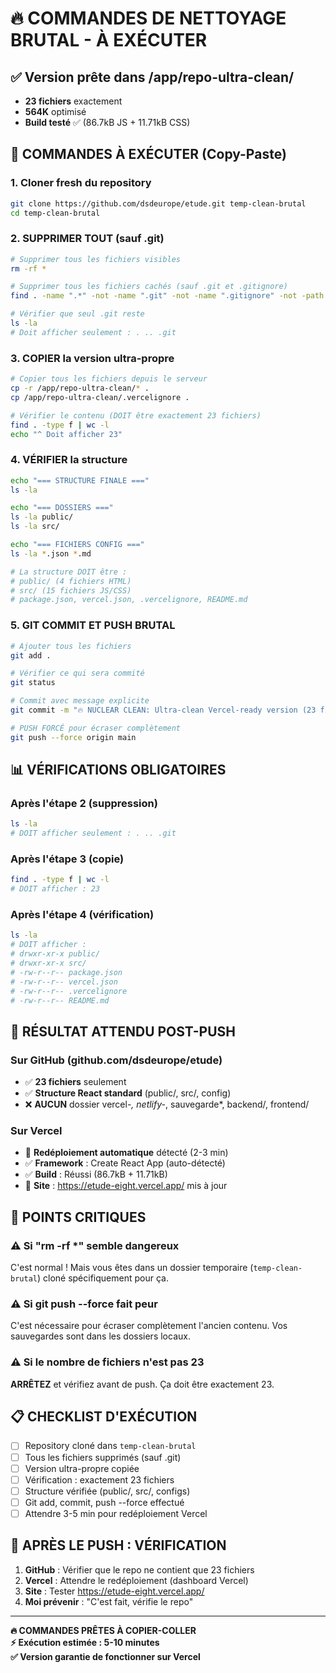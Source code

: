 # 🔥 COMMANDES DE NETTOYAGE BRUTAL - À EXÉCUTER

## ✅ **Version prête dans /app/repo-ultra-clean/**
- **23 fichiers** exactement  
- **564K** optimisé
- **Build testé** ✅ (86.7kB JS + 11.71kB CSS)

## 🚀 **COMMANDES À EXÉCUTER (Copy-Paste)**

### 1. Cloner fresh du repository
```bash
git clone https://github.com/dsdeurope/etude.git temp-clean-brutal
cd temp-clean-brutal
```

### 2. SUPPRIMER TOUT (sauf .git)
```bash
# Supprimer tous les fichiers visibles
rm -rf *

# Supprimer tous les fichiers cachés (sauf .git et .gitignore)
find . -name ".*" -not -name ".git" -not -name ".gitignore" -not -path "./.git/*" -delete 2>/dev/null || true

# Vérifier que seul .git reste
ls -la
# Doit afficher seulement : . .. .git
```

### 3. COPIER la version ultra-propre
```bash
# Copier tous les fichiers depuis le serveur
cp -r /app/repo-ultra-clean/* .
cp /app/repo-ultra-clean/.vercelignore .

# Vérifier le contenu (DOIT être exactement 23 fichiers)
find . -type f | wc -l
echo "^ Doit afficher 23"
```

### 4. VÉRIFIER la structure
```bash
echo "=== STRUCTURE FINALE ==="
ls -la

echo "=== DOSSIERS ==="  
ls -la public/
ls -la src/

echo "=== FICHIERS CONFIG ==="
ls -la *.json *.md

# La structure DOIT être :
# public/ (4 fichiers HTML)
# src/ (15 fichiers JS/CSS) 
# package.json, vercel.json, .vercelignore, README.md
```

### 5. GIT COMMIT ET PUSH BRUTAL
```bash
# Ajouter tous les fichiers
git add .

# Vérifier ce qui sera commité
git status

# Commit avec message explicite
git commit -m "🔥 NUCLEAR CLEAN: Ultra-clean Vercel-ready version (23 files only)"

# PUSH FORCÉ pour écraser complètement
git push --force origin main
```

## 📊 **VÉRIFICATIONS OBLIGATOIRES**

### Après l'étape 2 (suppression)
```bash
ls -la
# DOIT afficher seulement : . .. .git
```

### Après l'étape 3 (copie)
```bash
find . -type f | wc -l
# DOIT afficher : 23
```

### Après l'étape 4 (vérification)
```bash
ls -la
# DOIT afficher :
# drwxr-xr-x public/
# drwxr-xr-x src/  
# -rw-r--r-- package.json
# -rw-r--r-- vercel.json
# -rw-r--r-- .vercelignore
# -rw-r--r-- README.md
```

## 🎯 **RÉSULTAT ATTENDU POST-PUSH**

### Sur GitHub (github.com/dsdeurope/etude)
- ✅ **23 fichiers** seulement
- ✅ **Structure React standard** (public/, src/, config)
- ❌ **AUCUN** dossier vercel-*, netlify-*, sauvegarde*, backend/, frontend/

### Sur Vercel
- 🔄 **Redéploiement automatique** détecté (2-3 min)
- ✅ **Framework** : Create React App (auto-détecté)
- ✅ **Build** : Réussi (86.7kB + 11.71kB)
- 🚀 **Site** : https://etude-eight.vercel.app/ mis à jour

## 🚨 **POINTS CRITIQUES**

### ⚠️ Si "rm -rf *" semble dangereux
C'est normal ! Mais vous êtes dans un dossier temporaire (`temp-clean-brutal`) cloné spécifiquement pour ça.

### ⚠️ Si git push --force fait peur  
C'est nécessaire pour écraser complètement l'ancien contenu. Vos sauvegardes sont dans les dossiers locaux.

### ⚠️ Si le nombre de fichiers n'est pas 23
**ARRÊTEZ** et vérifiez avant de push. Ça doit être exactement 23.

## 📋 **CHECKLIST D'EXÉCUTION**

- [ ] Repository cloné dans `temp-clean-brutal`
- [ ] Tous les fichiers supprimés (sauf .git)  
- [ ] Version ultra-propre copiée
- [ ] Vérification : exactement 23 fichiers
- [ ] Structure vérifiée (public/, src/, configs)
- [ ] Git add, commit, push --force effectué
- [ ] Attendre 3-5 min pour redéploiement Vercel

## 🎯 **APRÈS LE PUSH : VÉRIFICATION**

1. **GitHub** : Vérifier que le repo ne contient que 23 fichiers
2. **Vercel** : Attendre le redéploiement (dashboard Vercel)  
3. **Site** : Tester https://etude-eight.vercel.app/
4. **Moi prévenir** : "C'est fait, vérifie le repo"

---

**🔥 COMMANDES PRÊTES À COPIER-COLLER**  
**⚡ Exécution estimée : 5-10 minutes**  
**✅ Version garantie de fonctionner sur Vercel**